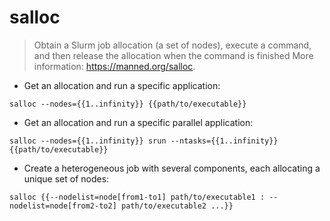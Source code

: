 # salloc

> Obtain a Slurm job allocation (a set of nodes), execute a command, and then release the allocation when the command is finished
> More information: <https://manned.org/salloc>.

- Get an allocation and run a specific application:

`salloc --nodes={{1..infinity}} {{path/to/executable}}`

- Get an allocation and run a specific parallel application:

`salloc --nodes={{1..infinity}} srun --ntasks={{1..infinity}} {{path/to/executable}}`

- Create a heterogeneous job with several components, each allocating a unique set of nodes:

`salloc {{--nodelist=node[from1-to1] path/to/executable1 : --nodelist=node[from2-to2] path/to/executable2 ...}}`
